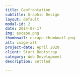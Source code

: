 ```yaml
---
title: Confrontation
subtitle: Graphic Design
layout: default
modal-id: 2
date: 2014-07-17
img: escape.png
thumbnail: escape-thumbnail.png
alt: image-alt
project-date: April 2020
client: Start Bootstrap
category: Web Development
description: Settled

---
```


